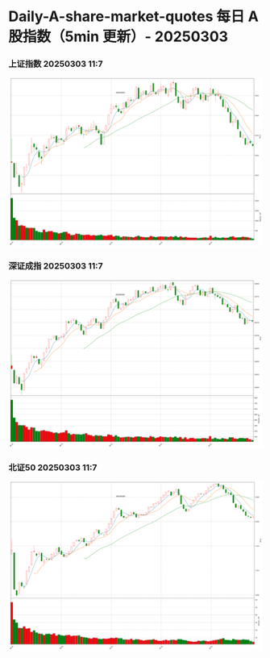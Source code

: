 
# Daily-A-share-market-quotes 每日 A 股指数（5min 更新）- 20250303

### 上证指数 20250303 11:7
![](./fig/2025/3/20250303-sh000001.png)

### 深证成指 20250303 11:7
![](./fig/2025/3/20250303-sz399001.png)

### 北证50 20250303 11:7
![](./fig/2025/3/20250303-bj899050.png)
